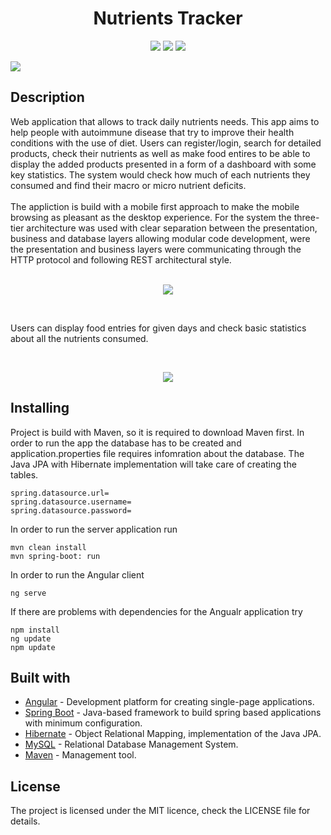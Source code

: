 <h1 align="center">Nutrients Tracker</h1>

<p align="center">
  <img src="https://img.shields.io/github/license/karolku/nutrients_tracker">
  <img src="https://img.shields.io/github/languages/count/karolku/nutrients_tracker">
  <img src="https://img.shields.io/badge/madeby-karolku-green">
</p>

<img src="./readme_assets/logo-1.jpg">

## Description 

Web application that allows to track daily nutrients needs. This app aims to help people 
with autoimmune disease that try to improve their health conditions with the use of diet.
Users can register/login, search for detailed products, check their nutrients as well as 
make food entires to be able to display the added products presented in a form of a dashboard 
with some key statistics. The system would check how much of each nutrients they consumed and 
find their macro or micro nutrient deficits.
<br>
<br>
The appliction is build with a mobile first approach to make the mobile browsing as pleasant as the desktop experience. 
For the system the three-tier architecture was used with clear separation between the presentation, business and database 
layers allowing modular code development, were the presentation and business layers were communicating through the HTTP 
protocol and following REST architectural style.
<br>
<br>
<p align="center">
<img src="https://media.giphy.com/media/mkwCXfGWQDO5Uhn0O8/giphy.gif"></p>
<br>
<p>Users can display food entries for given days and check basic statistics about all the nutrients consumed.</p>
<br>
<p align="center">
<img src="https://media.giphy.com/media/lnqf9bp0LwPpQz8fjQ/giphy.gif"></p>

## Installing

Project is build with Maven, so it is required to download Maven first. In order to run the app the database has to be created and application.properties file requires infomration about the database. The Java JPA with Hibernate implementation will take care of creating the tables.

```
spring.datasource.url= 
spring.datasource.username= 
spring.datasource.password=
```
In order to run the server application run

```
mvn clean install
mvn spring-boot: run
```

In order to run the Angular client
```
ng serve
```

If there are problems with dependencies for the Angualr application try

```
npm install
ng update
npm update
```
## Built with
<ul>
  <li> <a href="https://angular.io">Angular</a> - Development platform for creating single-page applications.</li>
  <li> <a href="https://spring.io/projects/spring-boot">Spring Boot</a> - Java-based framework to build spring based applications with minimum configuration.</li>
  <li> <a href="https://hibernate.org">Hibernate</a> - Object Relational Mapping, implementation of the Java JPA.</li>
  <li> <a href="https://www.mysql.com">MySQL</a> - Relational Database Management System.</li>
  <li> <a href="https://maven.apache.org">Maven</a> - Management tool.</li>
</ul>

## License
The project is licensed under the MIT licence, check the LICENSE file for details.
